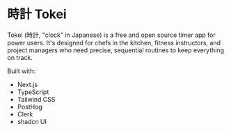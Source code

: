 # 時計 Tokei

Tokei (時計, "clock" in Japanese) is a free and open source timer app for power users. It's designed for chefs in the kitchen, fitness instructors, and project managers who need precise, sequential routines to keep everything on track.

Built with:

- Next.js
- TypeScript
- Tailwind CSS
- PostHog
- Clerk
- shadcn UI
